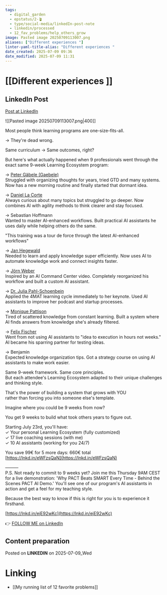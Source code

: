 ```yaml
---
tags:
  - digital_garden
  - epstatus/2-🪴
  - type/social-media/linkedIn-post-note
  - linkedin/processed
  - 12_fav_problems/help_others_grow
image: Pasted image 20250709113007.png
aliases: ["Different experiences "]
linter-yaml-title-alias: "Different experiences "
date_created: 2025-07-09 09:36
date_modified: 2025-07-09 11:31
---
```

# [[Different experiences ]]

## LinkedIn Post

[Post at LinkedIn](https://www.linkedin.com/posts/sebastiankamilli_most-people-think-learning-programs-are-one-size-fits-all-activity-7348628025250332673-Cxpj?utm_source=share&utm_medium=member_desktop&rcm=ACoAAA1M1pkBgWCYPhT45EpfLiHzViQqRWNCIv4)

![[Pasted image 20250709113007.png|400]]

Most people think learning programs are one-size-fits-all.  
  
→ They're dead wrong.  
  
Same curriculum → Same outcomes, right?  
  
But here's what actually happened when 9 professionals went through the exact same 9-week Learning Ecosystem program:  
  
→ [Peter Gäbele (Gaebele)](https://www.linkedin.com/in/ACoAAA2Zk3UBmKF3-FYuXYFzOP482XKJk3W1nGE)  
Struggled with organizing thoughts for years, tried GTD and many systems. Now has a new morning routine and finally started that dormant idea.  
  
→ [Daniel La Corte](https://www.linkedin.com/in/ACoAAAenlfsBNrJ2SV01cSFb9NFLlMRC-7bXErA)  
Always curious about many topics but struggled to go deeper. Now combines AI with agility methods to think clearer and stay focused.  
  
→ Sebastian Hoffmann  
Wanted to master AI-enhanced workflows. Built practical AI assistants he uses daily while helping others do the same.  
  
"This training was a tour de force through the latest AI-enhanced workflows"  
  
→ [Jan Hegewald](https://www.linkedin.com/in/ACoAACEUqo4BUrmEOopzNydbKVqJZAZgP-9PLb0)  
Needed to learn and apply knowledge super efficiently. Now uses AI to automate knowledge work and connect insights faster.  
  
→ [Jörn Weber](https://www.linkedin.com/in/ACoAAAE-G_4BI_R9TVQnjh8oDfaSJ_tDuQPCaqY)  
Inspired by an AI Command Center video. Completely reorganized his workflow and built a custom AI assistant.  
  
→ [Dr. Julia Pahl-Schoenbein](https://www.linkedin.com/in/ACoAABj_llMB09fIr9dtXsTR7cs04Vv7ZFdCztM)  
Applied the 4MAT learning cycle immediately to her keynote. Used AI assistants to improve her podcast and startup processes.  
  
→ [Monique Pattison](https://www.linkedin.com/in/ACoAABbTRJoBDc-9uXTytaBWa1esy94dtdVNpS0)  
Tired of scattered knowledge from constant learning. Built a system where AI finds answers from knowledge she's already filtered.  
  
→ [Felix Fischer](https://www.linkedin.com/in/ACoAADle1swB6_AgWitTvYWK6ZhLIBjI0hEYOms)  
Went from not using AI assistants to "idea to execution in hours not weeks." AI became his sparring partner for testing ideas.  
  
→ Benjamin  
Expected knowledge organization tips. Got a strategy course on using AI assistants to make work easier.  
  
Same 9-week framework. Same core principles.  
But each attendee's Learning Ecosystem adapted to their unique challenges and thinking style.  
  
That's the power of building a system that grows with YOU  
rather than forcing you into someone else's template.  
  
Imagine where you could be 9 weeks from now?  
  
You get 9 weeks to build what took others years to figure out.  
  
Starting July 23rd, you'll have:  
✓ Your personal Learning Ecosystem (fully customized)  
✓ 17 live coaching sessions (with me)  
✓ 10 AI assistants (working for you 24/7)  
  
You save 99€ for 5 more days: 660€ total  
[https://lnkd.in/eWFzsQaN](https://lnkd.in/eWFzsQaN)  

———  
P.S. Not ready to commit to 9 weeks yet? Join me this Thursday 9AM CEST for a live demonstration: 'Why PACT Beats SMART Every Time - Behind the Scenes PACT AI Demo.' You'll see one of our program's AI assistants in action and get a feel for my teaching style.  
  
Because the best way to know if this is right for you is to experience it firsthand.  
  
[https://lnkd.in/ejE92wKc](https://lnkd.in/ejE92wKc)

👉 [FOLLOW ME on LinkedIn](https://www.linkedin.com/comm/mynetwork/discovery-see-all?usecase=PEOPLE_FOLLOWS&followMember=sebastiankamilli)

## Content preparation

Posted on **LINKEDIN** on 2025-07-09_Wed

# Linking

+ [[My running list of 12 favorite problems]]